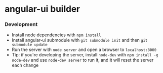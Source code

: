 angular-ui builder
==================

### Development

* Install node dependencies with `npm install`
* Install angular-ui submodule with `git submodule init` and then `git submodule update`
* Run the server with `node server` and open a browser to `localhost:3000`
* Tip: if you're developing the server, install `node-dev` with `npm install -g node-dev` and use `node-dev server` to run it, and it will reset the server each change